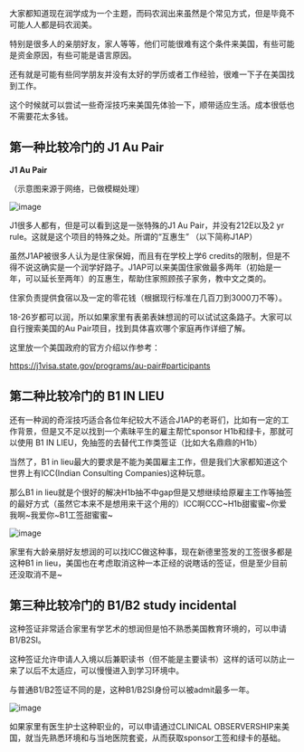 大家都知道现在润学成为一个主题，而码农润出来虽然是个常见方式，但是毕竟不可能人人都是码农润美。

特别是很多人的亲朋好友，家人等等，他们可能很难有这个条件来美国，有些可能是资金原因，有些可能是语言原因。

还有就是可能有些同学朋友并没有太好的学历或者工作经验，很难一下子在美国找到工作。

这个时候就可以尝试一些奇淫技巧来美国先体验一下，顺带适应生活。成本很低也不需要花太多钱。

## 第一种比较冷门的 **J1 Au Pair**


**J1 Au Pair**

（示意图来源于网络，已做模糊处理）

![image](https://user-images.githubusercontent.com/82892532/180282020-c27ebe78-5c20-45a9-8a9e-782440525d70.png)

J1很多人都有，但是可以看到这是一张特殊的J1 Au Pair，并没有212E以及2 yr rule。这就是这个项目的特殊之处。所谓的“互惠生” （以下简称J1AP）

虽然J1AP被很多人认为是住家保姆，而且有在学校上学6 credits的限制，但是不得不说这确实是一个润学好路子。J1AP可以来美国住家做最多两年（初始是一年，可以延长至两年）的互惠生，帮助住家照顾孩子家务，教中文之类的。

住家负责提供食宿以及一定的零花钱（根据现行标准在几百刀到3000刀不等）。

18-26岁都可以润，所以如果家里有表弟表妹想润的可以试试这条路子。大家可以自行搜索美国的Au Pair项目，找到具体喜欢哪个家庭再作详细了解。

这里放一个美国政府的官方介绍以作参考：

https://j1visa.state.gov/programs/au-pair#participants



## 第二种比较冷门的 **B1 IN LIEU**

还有一种润的奇淫技巧适合各位年纪较大不适合J1AP的老哥们，比如有一定的工作背景，但是又不足以找到一个素昧平生的雇主帮忙sponsor H1b和绿卡，那就可以使用 B1 IN LIEU，免抽签的去替代工作类签证（比如大名鼎鼎的H1b）

当然了，B1 in lieu最大的要求是不能为美国雇主工作，但是我们大家都知道这个世界上有ICC(Indian Consulting Companies)这种玩意。

那么B1 in lieu就是个很好的解决H1b抽不中gap但是又想继续给原雇主工作等抽签的最好方式（虽然它本来不是想用来干这个用的）ICC啊CCC~H1b甜蜜蜜~你爱我啊~我爱你~B1工签甜蜜蜜~

![image](https://user-images.githubusercontent.com/82892532/180282672-07dcb4e8-0b2a-4030-ad72-0e34c6236f53.png)

家里有大龄亲朋好友想润的可以找ICC做这种事，现在新德里签发的工签很多都是这种B1 in lieu，美国也在考虑取消这种一本正经的说瞎话的签证，但是至少目前还没取消不是~


## 第三种比较冷门的 **B1/B2 study incidental**

这种签证非常适合家里有学艺术的想润但是怕不熟悉美国教育环境的，可以申请B1/B2SI。

这种签证允许申请人入境以后兼职读书（但不能是主要读书）这样的话可以防止一来了以后不太适应，可以慢慢进入到学习环境中。

与普通B1/B2签证不同的是，这种B1/B2SI身份可以被admit最多一年。

![image](https://user-images.githubusercontent.com/82892532/180283035-d71c007b-2e20-4d55-8be7-ff16864b017a.png)


如果家里有医生护士这种职业的，可以申请通过CLINICAL OBSERVERSHIP来美国，就当先熟悉环境和与当地医院套瓷，从而获取sponsor工签和绿卡的基础。

